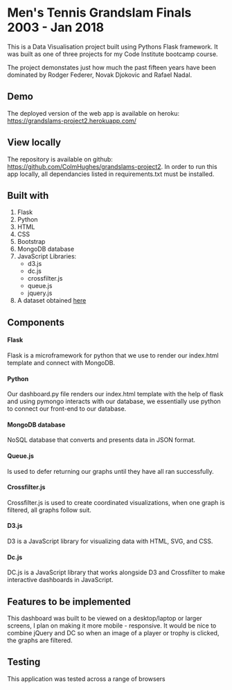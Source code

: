 # Men's Tennis Grandslam Finals 2003 - Jan 2018

This is a Data Visualisation project built using Pythons Flask framework.
It was built as one of three projects for my Code Institute bootcamp course. 

The project demonstates just how much the past fifteen years have been dominated by Rodger Federer,
Novak Djokovic and Rafael Nadal.

## Demo

The deployed version of the web app is available on heroku: https://grandslams-project2.herokuapp.com/

## View locally

The repository is available on github: https://github.com/ColmHughes/grandslams-project2. In order to run this app locally, all dependancies 
listed in requirements.txt must be installed.

## Built with 
1. Flask 
2. Python
2. HTML
3. CSS
4. Bootstrap
5. MongoDB database
6. JavaScript Libraries:
    * d3.js
    * dc.js
    * crossfilter.js
    * queue.js
    * jquery.js
7. A dataset obtained [here](https://www.kaggle.com/jordangoblet/atp-tour-20002016/version/2)



## Components

#### Flask
Flask is a microframework for python that we use to render our index.html template and connect with MongoDB.

#### Python
Our dashboard.py file renders our index.html template with the help of flask and using pymongo interacts with our database, 
we essentially use python to connect our front-end to our database.

#### MongoDB database
NoSQL database that converts and presents data in JSON format.  

#### Queue.js
Is used to defer returning our graphs until they have all ran successfully.

#### Crossfilter.js
Crossfilter.js is used to create coordinated visualizations, when one graph is filtered, all graphs follow suit.

#### D3.js
D3 is a JavaScript library for visualizing data with HTML, SVG, and CSS.

#### Dc.js
DC.js is a JavaScript library that works alongside D3 and Crossfilter to make interactive dashboards in JavaScript.


## Features to be implemented
This dashboard was built to be viewed on a desktop/laptop or larger screens, I plan on making it more mobile - responsive.
It would be nice to combine jQuery and DC so when an image of a player or trophy is clicked, the graphs are filtered.

## Testing
This application was tested across a range of browsers
